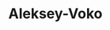 ---
title: Aleksey-Voko
github: https://github.com/Aleksey-Voko
mode: dark
transition: 1s
score: 79.9
archetype:
- Stats and Metrics
---